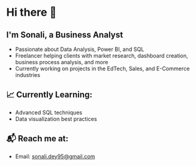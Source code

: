 # Hi there 👋

## I'm Sonali, a Business Analyst

- Passionate about Data Analysis, Power BI, and SQL
- Freelancer helping clients with market research, dashboard creation, business process analysis, and more
- Currently working on projects in the EdTech, Sales, and E-Commerce industries

## 📈 Currently Learning:
- Advanced SQL techniques
- Data visualization best practices

## 📬 Reach me at: 
- Email: sonali.dey95@gmail.com


